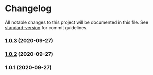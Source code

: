 # Changelog

All notable changes to this project will be documented in this file. See [standard-version](https://github.com/conventional-changelog/standard-version) for commit guidelines.

### [1.0.3](https://github.com/ducminhquan/base32-key/compare/v1.0.2...v1.0.3) (2020-09-27)

### [1.0.2](https://github.com/YOUR_GITHUB_USER_NAME/base32-key/compare/v1.0.1...v1.0.2) (2020-09-27)

### 1.0.1 (2020-09-27)

